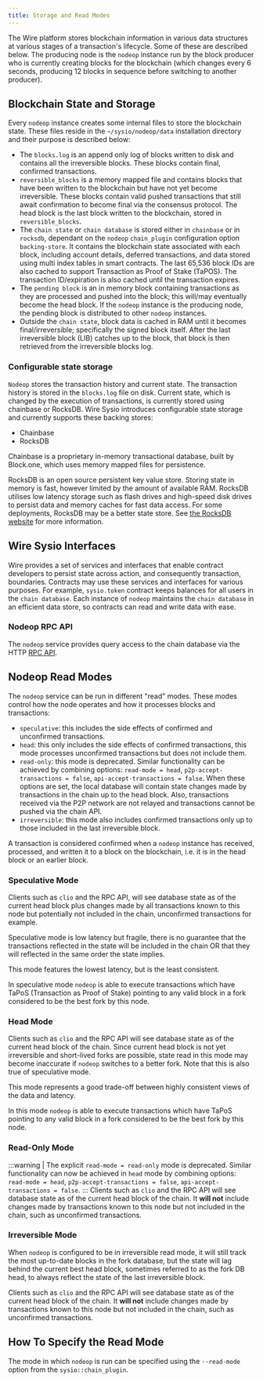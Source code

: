 ```yaml
---
title: Storage and Read Modes
---
```


The Wire platform stores blockchain information in various data structures at various stages of a transaction's lifecycle. Some of these are described below. The producing node is the `nodeop` instance run by the block producer who is currently creating blocks for the blockchain (which changes every 6 seconds, producing 12 blocks in sequence before switching to another producer).

## Blockchain State and Storage

Every `nodeop` instance creates some internal files to store the blockchain state. These files reside in the `~/sysio/nodeop/data` installation directory and their purpose is described below:

* The `blocks.log` is an append only log of blocks written to disk and contains all the irreversible blocks. These blocks contain final, confirmed transactions.
* `reversible_blocks` is a memory mapped file and contains blocks that have been written to the blockchain but have not yet become irreversible. These blocks contain valid pushed transactions that still await confirmation to become final via the consensus protocol. The head block is the last block written to the blockchain, stored in `reversible_blocks`.
* The `chain state` or `chain database` is stored either in `chainbase` or in `rocksdb`, dependant on the `nodeop` `chain_plugin` configuration option `backing-store`. It contains the blockchain state associated with each block, including account details, deferred transactions, and data stored using multi index tables in smart contracts. The last 65,536 block IDs are also cached to support Transaction as Proof of Stake (TaPOS). The transaction ID/expiration is also cached until the transaction expires.
* The `pending block` is an in memory block containing transactions as they are processed and pushed into the block; this will/may eventually become the head block. If the `nodeop` instance is the producing node, the pending block is distributed to other `nodeop` instances.
* Outside the `chain state`, block data is cached in RAM until it becomes final/irreversible; specifically the signed block itself. After the last irreversible block (LIB) catches up to the block, that block is then retrieved from the irreversible blocks log.

### Configurable state storage

`Nodeop` stores the transaction history and current state. The transaction history is stored in the `blocks.log` file on disk. Current state, which is changed by the execution of transactions, is currently stored using chainbase or RocksDB. Wire Sysio introduces configurable state storage and currently supports these backing stores:

* Chainbase
* RocksDB

Chainbase is a proprietary in-memory transactional database, built by Block.one, which uses memory mapped files for persistence.

RocksDB is an open source persistent key value store. Storing state in memory is fast, however limited by the amount of available RAM. RocksDB utilises low latency storage such as flash drives and high-speed disk drives to persist data and memory caches for fast data access. For some deployments, RocksDB may be a better state store. See [the RocksDB website](https://rocksdb.org/) for more information.

## Wire Sysio Interfaces

<!-- https://developers.eos.io/manuals/sysio.cdt/latest/files - check link -->
<!-- !TODO add references for interfaces and services -->
Wire provides a set of services and interfaces that enable contract developers to persist state across action, and consequently transaction, boundaries. Contracts may use these services and interfaces for various purposes. For example, `sysio.token` contract keeps balances for all users in the `chain database`. Each instance of `nodeop` maintains the `chain database` in an efficient data store, so contracts can read and write data with ease.

### Nodeop RPC API

The `nodeop` service provides query access to the chain database via the HTTP [RPC API](../nodeop-apis.md).

## Nodeop Read Modes

The `nodeop` service can be run in different "read" modes. These modes control how the node operates and how it processes blocks and transactions:

* `speculative`: this includes the side effects of confirmed and unconfirmed transactions.
* `head`: this only includes the side effects of confirmed transactions, this mode processes unconfirmed transactions but does not include them.
* `read-only`: this mode is deprecated. Similar functionality can be achieved by combining options: `read-mode = head`, `p2p-accept-transactions = false`, `api-accept-transactions = false`. When these options are set, the local database will contain state changes made by transactions in the chain up to the head block. Also, transactions received via the P2P network are not relayed and transactions cannot be pushed via the chain API.
* `irreversible`: this mode also includes confirmed transactions only up to those included in the last irreversible block.

A transaction is considered confirmed when a `nodeop` instance has received, processed, and written it to a block on the blockchain, i.e. it is in the head block or an earlier block.

### Speculative Mode

Clients such as `clio` and the RPC API, will see database state as of the current head block plus changes made by all transactions known to this node but potentially not included in the chain, unconfirmed transactions for example.

Speculative mode is low latency but fragile, there is no guarantee that the transactions reflected in the state will be included in the chain OR that they will reflected in the same order the state implies.  

This mode features the lowest latency, but is the least consistent.

In speculative mode `nodeop` is able to execute transactions which have TaPoS (Transaction as Proof of Stake) pointing to any valid block in a fork considered to be the best fork by this node.

### Head Mode

Clients such as `clio` and the RPC API will see database state as of the current head block of the chain.  Since current head block is not yet irreversible and short-lived forks are possible, state read in this mode may become inaccurate  if `nodeop` switches to a better fork.  Note that this is also true of speculative mode.  

This mode represents a good trade-off between highly consistent views of the data and latency.

In this mode `nodeop` is able to execute transactions which have TaPoS pointing to any valid block in a fork considered to be the best fork by this node.

### Read-Only Mode

:::warning
| The explicit `read-mode = read-only` mode is deprecated. Similar functionality can now be achieved in `head` mode by combining options: `read-mode = head`, `p2p-accept-transactions = false`, `api-accept-transactions = false`.
:::
Clients such as `clio` and the RPC API will see database state as of the current head block of the chain. It **will not** include changes made by transactions known to this node but not included in the chain, such as unconfirmed transactions.

### Irreversible Mode

When `nodeop` is configured to be in irreversible read mode, it will still track the most up-to-date blocks in the fork database, but the state will lag behind the current best head block, sometimes referred to as the fork DB head, to always reflect the state of the last irreversible block.

Clients such as `clio` and the RPC API will see database state as of the current head block of the chain. It **will not** include changes made by transactions known to this node but not included in the chain, such as unconfirmed transactions.

## How To Specify the Read Mode

The mode in which `nodeop` is run can be specified using the `--read-mode` option from the `sysio::chain_plugin`.
